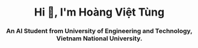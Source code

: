 <h1 align="center">Hi 👋, I'm Hoàng Việt Tùng</h1>
<h3 align="center">An AI Student from University of Engineering and Technology, Vietnam National University.</h3>
